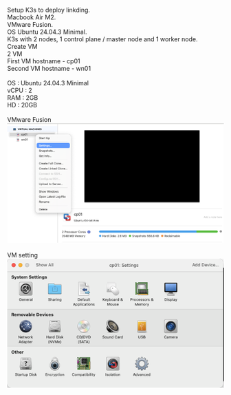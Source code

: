 Setup K3s to deploy linkding. <br>
Macbook Air M2. <br>
VMware Fusion. <br>
OS Ubuntu 24.04.3 Minimal. <br>
K3s with 2 nodes, 1 control plane / master node and 1 worker node. <br>
Create VM <br>
2 VM <br>
First VM hostname - cp01 <br>
Second VM hostname - wn01 <br>  
OS   : Ubuntu 24.04.3 Minimal <br>
vCPU : 2 <br>
RAM  : 2GB <br>
HD   : 20GB <br>
<br>
VMware Fusion
<br>
![Alt text](images/VMware_Fusion_Main.png)
<br>
<br>
VM setting
<br>
![Alt text](images/VMware_Fusion_VM_setting.png)
